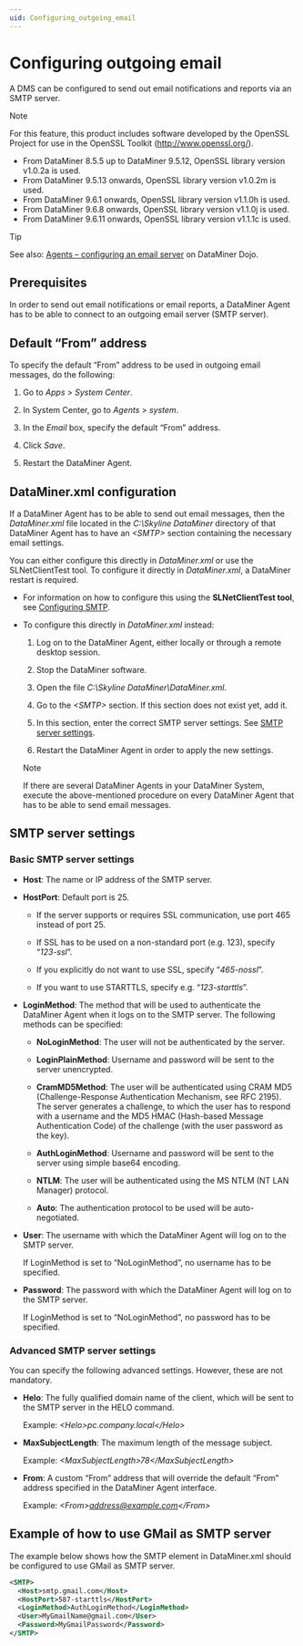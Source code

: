 ```yaml
---
uid: Configuring_outgoing_email
---
```


# Configuring outgoing email

A DMS can be configured to send out email notifications and reports via an SMTP server.

> [!NOTE]
> For this feature, this product includes software developed by the OpenSSL Project for use in the OpenSSL Toolkit (<http://www.openssl.org/>).
>
> - From DataMiner 8.5.5 up to DataMiner 9.5.12, OpenSSL library version v1.0.2a is used.
> - From DataMiner 9.5.13 onwards, OpenSSL library version v1.0.2m is used.
> - From DataMiner 9.6.1 onwards, OpenSSL library version v1.1.0h is used.
> - From DataMiner 9.6.8 onwards, OpenSSL library version v1.1.0j is used.
> - From DataMiner 9.6.11 onwards, OpenSSL library version v1.1.1c is used.

> [!TIP]
> See also: [Agents – configuring an email server](https://community.dataminer.services/video/agents-configuring-an-email-server/) on DataMiner Dojo.

## Prerequisites

In order to send out email notifications or email reports, a DataMiner Agent has to be able to connect to an outgoing email server (SMTP server).

## Default “From” address

To specify the default “From” address to be used in outgoing email messages, do the following:

1. Go to *Apps* > *System Center*.

1. In System Center, go to *Agents* > *system*.

1. In the *Email* box, specify the default “From” address.

1. Click *Save*.

1. Restart the DataMiner Agent.

## DataMiner.xml configuration

If a DataMiner Agent has to be able to send out email messages, then the *DataMiner.xml* file located in the *C:\\Skyline DataMiner* directory of that DataMiner Agent has to have an *\<SMTP>* section containing the necessary email settings.

You can either configure this directly in *DataMiner.xml* or use the SLNetClientTest tool. To configure it directly in *DataMiner.xml*, a DataMiner restart is required.

- For information on how to configure this using the **SLNetClientTest tool**, see [Configuring SMTP](xref:SLNetClientTest_configuring_SMTP).

- To configure this directly in *DataMiner.xml* instead:

  1. Log on to the DataMiner Agent, either locally or through a remote desktop session.

  1. Stop the DataMiner software.

  1. Open the file *C:\\Skyline DataMiner\\DataMiner.xml*.

  1. Go to the *\<SMTP>* section. If this section does not exist yet, add it.

  1. In this section, enter the correct SMTP server settings. See [SMTP server settings](#smtp-server-settings).

  1. Restart the DataMiner Agent in order to apply the new settings.

  > [!NOTE]
  > If there are several DataMiner Agents in your DataMiner System, execute the above-mentioned procedure on every DataMiner Agent that has to be able to send email messages.

## SMTP server settings

### Basic SMTP server settings

- **Host**: The name or IP address of the SMTP server.

- **HostPort**: Default port is 25.

  - If the server supports or requires SSL communication, use port 465 instead of port 25.

  - If SSL has to be used on a non-standard port (e.g. 123), specify “*123-ssl*”.

  - If you explicitly do not want to use SSL, specify “*465-nossl*”.

  - If you want to use STARTTLS, specify e.g. “*123-starttls*”.

- **LoginMethod**: The method that will be used to authenticate the DataMiner Agent when it logs on to the SMTP server. The following methods can be specified:

  - **NoLoginMethod**: The user will not be authenticated by the server.

  - **LoginPlainMethod**: Username and password will be sent to the server unencrypted.

  - **CramMD5Method**: The user will be authenticated using CRAM MD5 (Challenge-Response Authentication Mechanism, see RFC 2195). The server generates a challenge, to which the user has to respond with a username and the MD5 HMAC (Hash-based Message Authentication Code) of the challenge (with the user password as the key).

  - **AuthLoginMethod**: Username and password will be sent to the server using simple base64 encoding.

  - **NTLM**: The user will be authenticated using the MS NTLM (NT LAN Manager) protocol.

  - **Auto**: The authentication protocol to be used will be auto-negotiated.

- **User**: The username with which the DataMiner Agent will log on to the SMTP server.

  If LoginMethod is set to “NoLoginMethod”, no username has to be specified.

- **Password**: The password with which the DataMiner Agent will log on to the SMTP server.

  If LoginMethod is set to “NoLoginMethod”, no password has to be specified.

### Advanced SMTP server settings

You can specify the following advanced settings. However, these are not mandatory.

- **Helo**: The fully qualified domain name of the client, which will be sent to the SMTP server in the HELO command.

  Example: *\<Helo>pc.company.local\</Helo>*

- **MaxSubjectLength**: The maximum length of the message subject.

  Example: *\<MaxSubjectLength>78\</MaxSubjectLength>*

- **From**: A custom “From” address that will override the default “From” address specified in the DataMiner Agent interface.

  Example: *\<From>address@example.com\</From>*

## Example of how to use GMail as SMTP server

The example below shows how the SMTP element in DataMiner.xml should be configured to use GMail as SMTP server.

```xml
<SMTP>
  <Host>smtp.gmail.com</Host>
  <HostPort>587-starttls</HostPort>
  <LoginMethod>AuthLoginMethod</LoginMethod>
  <User>MyGmailName@gmail.com</User>
  <Password>MyGmailPassword</Password>
</SMTP>
```
